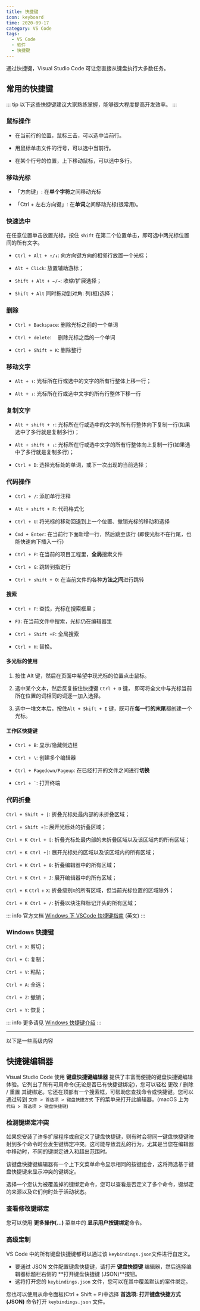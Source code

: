 ```yaml
---
title: 快捷键
icon: keyboard
time: 2020-09-17
category: VS Code
tags:
  - VS Code
  - 软件
  - 快捷键
---
```


通过快捷键，Visual Studio Code 可让您直接从键盘执行大多数任务。

## 常用的快捷键

::: tip
以下这些快捷键建议大家熟练掌握，能够很大程度提高开发效率。
:::

### 鼠标操作

- 在当前行的位置，鼠标三击，可以选中当前行。

- 用鼠标单击文件的行号，可以选中当前行。

- 在某个行号的位置，上下移动鼠标，可以选中多行。

### 移动光标

- 「方向键」: 在**单个字符**之间移动光标

- 「Ctrl + 左右方向键」: 在**单词**之间移动光标(很常用)。

### 快速选中

在任意位置单击放置光标，按住 `shift` 在第二个位置单击，即可选中两光标位置间的所有文字。

- `Ctrl + Alt + ↑/↓`: 向方向键方向的相邻行放置一个光标；

- `Alt + Click`: 放置辅助游标；

- `Shift + Alt + ←/→`: 收缩/扩展选择；

- `Shift + Alt` 同时拖动到对角: 列(框)选择；

### 删除

- `Ctrl + Backspace`: 删除光标之前的一个单词

- `Ctrl + delete`: 　删除光标之后的一个单词

- `Ctrl + Shift + K`: 删除整行

### 移动文字

- `Alt + ↑`: 光标所在行或选中的文字的所有行整体上移一行；

- `Alt + ↓`: 光标所在行或选中文字的所有行整体下移一行

### 复制文字

- `Alt + shift + ↑`: 光标所在行或选中的文字的所有行整体向下复制一行(如果选中了多行就是复制多行)；

- `Alt + shift + ↓`: 光标所在行或选中文字的所有行整体向上复制一行(如果选中了多行就是复制多行)；

- `Ctrl + D`: 选择光标处的单词，或下一次出现的当前选择；

### 代码操作

- `Ctrl + /`: 添加单行注释

- `Alt + shift + F`: 代码格式化

- `Ctrl + U`: 将光标的移动回退到上一个位置、撤销光标的移动和选择

- `Cmd + Enter`: 在当前行下面新增一行，然后跳至该行 (即使光标不在行尾，也能快速向下插入一行)

- `Ctrl + P`: 在当前的项目工程里，**全局**搜索文件

- `Ctrl + G`: 跳转到指定行

- `Ctrl + shift + O`: 在当前文件的各种**方法之间**进行跳转

#### 搜索

- `Ctrl + F`: 查找，光标在搜索框里；

- `F3`: 在当前文件中搜索，光标仍在编辑器里

- `Ctrl + Shift +F`: 全局搜索

- `Ctrl + H`: 替换。

#### 多光标的使用

1. 按住 Alt 键，然后在页面中希望中现光标的位置点击鼠标。

1. 选中某个文本，然后反复按住快捷键 `Ctrl + D` 键， 即可将全文中与光标当前所在位置的词相同的词逐一加入选择。

1. 选中一堆文本后，按住`Alt + Shift + I` 键，既可在**每一行的末尾**都创建一个光标。

#### 工作区快捷键

- `Ctrl + B`: 显示/隐藏侧边栏

- `Ctrl + \`: 创建多个编辑器

- `Ctrl + Pagedown/Pageup`: 在已经打开的文件之间进行**切换**

- `` Ctrl + ` ``: 打开终端

### 代码折叠

`Ctrl + Shift + [`: 折叠光标处最内部的未折叠区域；

`Ctrl + Shift +]`: 展开光标处的折叠区域；

`Ctrl + K Ctrl + [`: 折叠光标处最内部的未折叠区域以及该区域内的所有区域；

`Ctrl + K Ctrl +]`: 展开光标处的区域以及该区域内的所有区域；

`Ctrl + K Ctrl + 0`: 折叠编辑器中的所有区域；

`Ctrl + K Ctrl + J`: 展开编辑器中的所有区域；

`Ctrl + K` `Ctrl` + `X`: 折叠级别`X`的所有区域，但当前光标位置的区域除外；

`Ctrl + K Ctrl + /`: 折叠以块注释标记开头的所有区域；

::: info 官方文档
[Windows 下 VSCode 快捷键指南](./assets/vscodeKeyboardShortcutsWindows.pdf) (英文)
:::

### Windows 快捷键

`Ctrl + X`: 剪切；

`Ctrl + C`: 复制；

`Ctrl + V`: 粘贴；

`Ctrl + A`: 全选；

`Ctrl + Z`: 撤销；

`Ctrl + Y`: 恢复；

::: info
更多请见 [Windows 快捷键介绍](../../code/windows/shortcutKey.md)
:::

---

以下是一些高级内容

## 快捷键编辑器

Visual Studio Code 使用 **键盘快捷键编辑器** 提供了丰富而便捷的键盘快捷键编辑体验。它列出了所有可用命令(无论是否已有快捷键绑定)，您可以轻松 更改 / 删除 / 重置 其键绑定。它还在顶部有一个搜索框，可帮助您查找命令或快捷键。您可以通过转到 `文件 > 首选项 > 键盘快捷方式` 下的菜单来打开此编辑器。(macOS 上为 `代码 > 首选项 > 键盘快捷键`)

### 检测键绑定冲突

如果您安装了许多扩展程序或自定义了键盘快捷键，则有时会将同一键盘快捷键映射到多个命令时会发生键绑定冲突。这可能导致混乱的行为，尤其是当您在编辑器中移动时，不同的键绑定进入和超出范围时。

该键盘快捷键编辑器有一个上下文菜单命令显示相同的按键组合，这将筛选基于键盘快捷键来显示冲突的键绑定。

选择一个您认为被覆盖掉的键绑定命令，您可以查看是否定义了多个命令，键绑定的来源以及它们何时处于活动状态。

### 查看修改键绑定

您可以使用 **更多操作(...)** 菜单中的 **显示用户按键绑定**命令。

### 高级定制

VS Code 中的所有键盘快捷键都可以通过该 `keybindings.json`文件进行自定义。

- 要通过 JSON 文件配置键盘快捷键，请打开 **键盘快捷键** 编辑器，然后选择编辑器标题栏右侧的 **打开键盘快捷键 (JSON)**按钮。
- 这将打开您的 `keybindings.json` 文件，您可以在其中覆盖默认的案件绑定。

您也可以使用从命令面板(Ctrl + Shift + P)中选择 **首选项: 打开键盘快捷方式 (JSON)** 命令打开 `keybindings.json` 文件。
